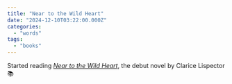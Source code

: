 ```yaml
---
title: "Near to the Wild Heart"
date: "2024-12-10T03:22:00.000Z"
categories: 
  - "words"
tags: 
  - "books"
---
```


Started reading [_Near to the Wild Heart_](https://micro.blog/books/9780811220712), the debut novel by Clarice Lispector 📚
